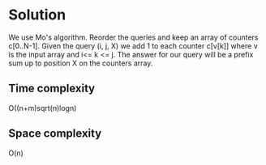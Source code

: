 # Solution

We use Mo's algorithm. Reorder the queries and keep an array of counters c[0..N-1]. Given the query (i, j, X) we add 1 
to each counter c[v[k]]  where v is the input array and  i<= k <= j. The answer for our query will be a prefix sum up to position X on the counters array.

## Time complexity

O((n+m)sqrt(n)logn)

## Space complexity

O(n)
